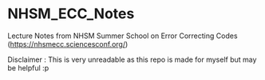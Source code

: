 # NHSM_ECC_Notes
Lecture Notes from NHSM Summer School on Error Correcting Codes (https://nhsmecc.sciencesconf.org/)

Disclaimer : This is very unreadable as this repo is made for myself but may be helpful :p
